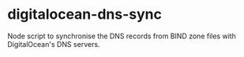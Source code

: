 # digitalocean-dns-sync
Node script to synchronise the DNS records from BIND zone files with DigitalOcean's DNS servers.

